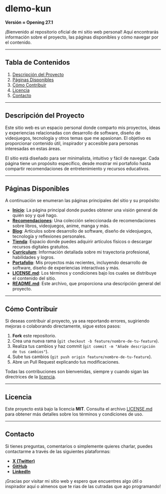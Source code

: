 # **dlemo-kun**

**Versión ≈ Opening 27.1**

¡Bienvenido al repositorio oficial de mi sitio web personal! Aquí encontrarás información sobre el proyecto, las páginas disponibles y cómo navegar por el contenido.

---

## **Tabla de Contenidos**

1. [Descripción del Proyecto](#descripción-del-proyecto)
2. [Páginas Disponibles](#páginas-disponibles)
3. [Cómo Contribuir](#cómo-contribuir)
4. [Licencia](#licencia)
5. [Contacto](#contacto)

---

## **Descripción del Proyecto**

Este sitio web es un espacio personal donde comparto mis proyectos, ideas y experiencias relacionadas con desarrollo de software, diseño de videojuegos, tecnología y otros temas que me apasionan. El objetivo es proporcionar contenido útil, inspirador y accesible para personas interesadas en estas áreas.

El sitio está diseñado para ser minimalista, intuitivo y fácil de navegar. Cada página tiene un propósito específico, desde mostrar mi portafolio hasta compartir recomendaciones de entretenimiento y recursos educativos.

---

## **Páginas Disponibles**

A continuación se enumeran las páginas principales del sitio y su propósito:

- **[Inicio](https://dlemo-kun.github.io/)**: La página principal donde puedes obtener una visión general de quién soy y qué hago.
- **[Recomendaciones](https://dlemo-kun.github.io/recommendations)**: Una colección seleccionada de recomendaciones sobre libros, videojuegos, anime, manga y más.
- **[Blog](https://dlemo-kun.github.io/blog)**: Artículos sobre desarrollo de software, diseño de videojuegos, tecnología y reflexiones personales.
- **[Tienda](https://dlemo-kun.github.io/shop)**: Espacio donde puedes adquirir artículos físicos o descargar recursos digitales gratuitos.
- **[Currículum](https://dlemo-kun.github.io/resume)**: Información detallada sobre mi trayectoria profesional, habilidades y logros.
- **[Portafolio](https://dlemo-kun.github.io/portfolio)**: Mis proyectos más recientes, incluyendo desarrollo de software, diseño de experiencias interactivas y más.
- **[LICENSE.md](https://dlemo-kun.github.io/LICENSE)**: Los términos y condiciones bajo los cuales se distribuye el contenido del sitio.
- **[README.md](https://dlemo-kun.github.io/README)**: Este archivo, que proporciona una descripción general del proyecto.

---

## **Cómo Contribuir**

Si deseas contribuir al proyecto, ya sea reportando errores, sugiriendo mejoras o colaborando directamente, sigue estos pasos:

1. **Fork** este repositorio.
2. Crea una nueva rama (`git checkout -b feature/nombre-de-tu-feature`).
3. Realiza tus cambios y haz commit (`git commit -m "Añade descripción de tus cambios"`).
4. Sube tus cambios (`git push origin feature/nombre-de-tu-feature`).
5. Abre un Pull Request explicando tus modificaciones.

Todas las contribuciones son bienvenidas, siempre y cuando sigan las directrices de la [licencia](https://dlemo-kun.github.io/LICENSE).

---

## **Licencia**

Este proyecto está bajo la licencia **MIT**. Consulta el archivo [LICENSE.md](https://dlemo-kun.github.io/LICENSE) para obtener más detalles sobre los términos y condiciones de uso.

---

## **Contacto**

Si tienes preguntas, comentarios o simplemente quieres charlar, puedes contactarme a través de las siguientes plataformas:

- **[X (Twitter)](https://x.com/dlemo_kun?s=09l)**
- **[GitHub](https://github.com/dlemo-kun)**
- **[LinkedIn](https://www.linkedin.com/in/diego-alejandro-lemos-g%C3%B3mez-a5226134b)**

¡Gracias por visitar mi sitio web y espero que encuentres algo útil o inspirador aquí o almenos que te rias de las cutradas que ago programando!

